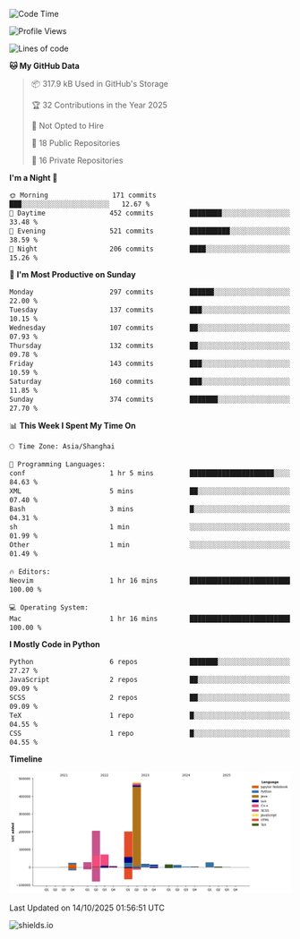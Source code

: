 <!--START_SECTION:waka-->
![Code Time](http://img.shields.io/badge/Code%20Time-439%20hrs%2017%20mins-blue)

![Profile Views](http://img.shields.io/badge/Profile%20Views-0-blue)

![Lines of code](https://img.shields.io/badge/From%20Hello%20World%20I%27ve%20Written-1.1%20million%20lines%20of%20code-blue)

**🐱 My GitHub Data** 

> 📦 317.9 kB Used in GitHub's Storage 
 > 
> 🏆 32 Contributions in the Year 2025
 > 
> 🚫 Not Opted to Hire
 > 
> 📜 18 Public Repositories 
 > 
> 🔑 16 Private Repositories 
 > 
**I'm a Night 🦉** 

```text
🌞 Morning                171 commits         ███░░░░░░░░░░░░░░░░░░░░░░   12.67 % 
🌆 Daytime                452 commits         ████████░░░░░░░░░░░░░░░░░   33.48 % 
🌃 Evening                521 commits         ██████████░░░░░░░░░░░░░░░   38.59 % 
🌙 Night                  206 commits         ████░░░░░░░░░░░░░░░░░░░░░   15.26 % 
```
📅 **I'm Most Productive on Sunday** 

```text
Monday                   297 commits         ██████░░░░░░░░░░░░░░░░░░░   22.00 % 
Tuesday                  137 commits         ███░░░░░░░░░░░░░░░░░░░░░░   10.15 % 
Wednesday                107 commits         ██░░░░░░░░░░░░░░░░░░░░░░░   07.93 % 
Thursday                 132 commits         ██░░░░░░░░░░░░░░░░░░░░░░░   09.78 % 
Friday                   143 commits         ███░░░░░░░░░░░░░░░░░░░░░░   10.59 % 
Saturday                 160 commits         ███░░░░░░░░░░░░░░░░░░░░░░   11.85 % 
Sunday                   374 commits         ███████░░░░░░░░░░░░░░░░░░   27.70 % 
```


📊 **This Week I Spent My Time On** 

```text
🕑︎ Time Zone: Asia/Shanghai

💬 Programming Languages: 
conf                     1 hr 5 mins         █████████████████████░░░░   84.63 % 
XML                      5 mins              ██░░░░░░░░░░░░░░░░░░░░░░░   07.40 % 
Bash                     3 mins              █░░░░░░░░░░░░░░░░░░░░░░░░   04.31 % 
sh                       1 min               ░░░░░░░░░░░░░░░░░░░░░░░░░   01.99 % 
Other                    1 min               ░░░░░░░░░░░░░░░░░░░░░░░░░   01.49 % 

🔥 Editors: 
Neovim                   1 hr 16 mins        █████████████████████████   100.00 % 

💻 Operating System: 
Mac                      1 hr 16 mins        █████████████████████████   100.00 % 
```

**I Mostly Code in Python** 

```text
Python                   6 repos             ███████░░░░░░░░░░░░░░░░░░   27.27 % 
JavaScript               2 repos             ██░░░░░░░░░░░░░░░░░░░░░░░   09.09 % 
SCSS                     2 repos             ██░░░░░░░░░░░░░░░░░░░░░░░   09.09 % 
TeX                      1 repo              █░░░░░░░░░░░░░░░░░░░░░░░░   04.55 % 
CSS                      1 repo              █░░░░░░░░░░░░░░░░░░░░░░░░   04.55 % 
```



**Timeline**

![Lines of Code chart](https://raw.githubusercontent.com/kopp4/kopp4/main/assets/bar_graph.png)


 Last Updated on 14/10/2025 01:56:51 UTC
<!--END_SECTION:waka-->
![shields.io](https://img.shields.io/github/commit-activity/w/kopp4/kopp4?color=g&label=abusing%20bot&style=flat-square)
